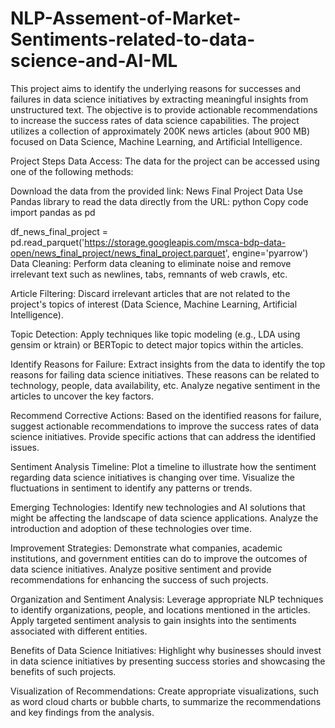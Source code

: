 # NLP-Assement-of-Market-Sentiments-related-to-data-science-and-AI-ML

This project aims to identify the underlying reasons for successes and failures in data science initiatives by extracting meaningful insights from unstructured text. The objective is to provide actionable recommendations to increase the success rates of data science capabilities. The project utilizes a collection of approximately 200K news articles (about 900 MB) focused on Data Science, Machine Learning, and Artificial Intelligence.

Project Steps
Data Access: The data for the project can be accessed using one of the following methods:

Download the data from the provided link: News Final Project Data
Use Pandas library to read the data directly from the URL:
python
Copy code
import pandas as pd

df_news_final_project = pd.read_parquet('https://storage.googleapis.com/msca-bdp-data-open/news_final_project/news_final_project.parquet', engine='pyarrow')
Data Cleaning: Perform data cleaning to eliminate noise and remove irrelevant text such as newlines, tabs, remnants of web crawls, etc.

Article Filtering: Discard irrelevant articles that are not related to the project's topics of interest (Data Science, Machine Learning, Artificial Intelligence).

Topic Detection: Apply techniques like topic modeling (e.g., LDA using gensim or ktrain) or BERTopic to detect major topics within the articles.

Identify Reasons for Failure: Extract insights from the data to identify the top reasons for failing data science initiatives. These reasons can be related to technology, people, data availability, etc. Analyze negative sentiment in the articles to uncover the key factors.

Recommend Corrective Actions: Based on the identified reasons for failure, suggest actionable recommendations to improve the success rates of data science initiatives. Provide specific actions that can address the identified issues.

Sentiment Analysis Timeline: Plot a timeline to illustrate how the sentiment regarding data science initiatives is changing over time. Visualize the fluctuations in sentiment to identify any patterns or trends.

Emerging Technologies: Identify new technologies and AI solutions that might be affecting the landscape of data science applications. Analyze the introduction and adoption of these technologies over time.

Improvement Strategies: Demonstrate what companies, academic institutions, and government entities can do to improve the outcomes of data science initiatives. Analyze positive sentiment and provide recommendations for enhancing the success of such projects.

Organization and Sentiment Analysis: Leverage appropriate NLP techniques to identify organizations, people, and locations mentioned in the articles. Apply targeted sentiment analysis to gain insights into the sentiments associated with different entities.

Benefits of Data Science Initiatives: Highlight why businesses should invest in data science initiatives by presenting success stories and showcasing the benefits of such projects.

Visualization of Recommendations: Create appropriate visualizations, such as word cloud charts or bubble charts, to summarize the recommendations and key findings from the analysis.
